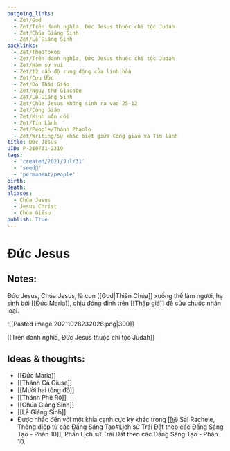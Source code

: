 ```yaml
---
outgoing_links:
  - Zet/God
  - Zet/Trên danh nghĩa, Đức Jesus thuộc chi tộc Judah
  - Zet/Chúa Giáng Sinh
  - Zet/Lễ Giáng Sinh
backlinks:
  - Zet/Theotokos
  - Zet/Trên danh nghĩa, Đức Jesus thuộc chi tộc Judah
  - Zet/Năm sự vui
  - Zet/12 cấp độ rung động của linh hồn
  - Zet/Cựu Ước
  - Zet/Do Thái Giáo
  - Zet/Ngụy thư Giacobe
  - Zet/Lễ Giáng Sinh
  - Zet/Chúa Jesus không sinh ra vào 25-12
  - Zet/Công Giáo
  - Zet/Kinh mân côi
  - Zet/Tin Lành
  - Zet/People/Thánh Phaolo
  - Zet/Writing/Sự khác biệt giữa Công giáo và Tin lành
title: Đức Jesus
UID: P-210731-2219
tags:
  - 'created/2021/Jul/31'
  - 'seed🥜'
  - 'permanent/people'
birth: 
death: 
aliases:
  - Chúa Jesus
  - Jesus Christ
  - Chúa Giêsu
publish: True
---
```

# Đức Jesus

## Notes:

Đức Jesus, Chúa Jesus, là con [[God|Thiên Chúa]] xuống thế làm người, hạ sinh bởi [[Đức Maria]], chịu đóng đinh trên [[Thập giá]] để cứu chuộc nhân loại.

![[Pasted image 20211028232026.png|300]]

[[Trên danh nghĩa, Đức Jesus thuộc chi tộc Judah]]

## Ideas & thoughts:
- [[Đức Maria]]
- [[Thánh Cả Giuse]]
- [[Mười hai tông đồ]]
- [[Thánh Phê Rô]]
- [[Chúa Giáng Sinh]]
- [[Lễ Giáng Sinh]]
- Được nhắc đến với một khía cạnh cực kỳ khác trong [[@ Sal Rachele, Thông điệp từ các Đấng Sáng Tạo#Lịch sử Trái Đất theo các Đấng Sáng Tạo - Phần 10]], Phần Lịch sử Trái Đất theo các Đấng Sáng Tạo - Phần 10.

